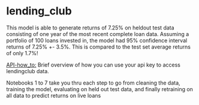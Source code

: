 # lending_club
This model is able to generate returns of 7.25% on heldout test data consisting of one year of the most recent complete loan data. Assuming a portfolio of 100 loans invested in, the model had 95% confidence interval returns of 7.25% +- 3.5%. This is compared to the test set average returns of only 1.7%!

[API-how_to:](https://github.com/Johnnyd113/lending_club/blob/master/API-how_to.ipynb) Brief overview of how you can use your api key to access lendingclub data.

Notebooks 1 to 7 take you thru each step to go from cleaning the data, training the model, evaluating on held out test data, and finally retraining on all data to predict returns on live loans

